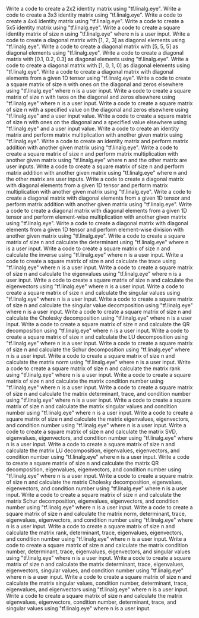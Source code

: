 Write a code to create a 2x2 identity matrix using "tf.linalg.eye".
Write a code to create a 3x3 identity matrix using "tf.linalg.eye".
Write a code to create a 4x4 identity matrix using "tf.linalg.eye".
Write a code to create a 5x5 identity matrix using "tf.linalg.eye".
Write a code to create a square identity matrix of size n using "tf.linalg.eye" where n is a user input.
Write a code to create a diagonal matrix with [1, 2, 3] as diagonal elements using "tf.linalg.eye".
Write a code to create a diagonal matrix with [5, 5, 5] as diagonal elements using "tf.linalg.eye".
Write a code to create a diagonal matrix with [0.1, 0.2, 0.3] as diagonal elements using "tf.linalg.eye".
Write a code to create a diagonal matrix with [1, 0, 1, 0] as diagonal elements using "tf.linalg.eye".
Write a code to create a diagonal matrix with diagonal elements from a given 1D tensor using "tf.linalg.eye".
Write a code to create a square matrix of size n with ones on the diagonal and zeros elsewhere using "tf.linalg.eye" where n is a user input.
Write a code to create a square matrix of size n with twos on the diagonal and zeros elsewhere using "tf.linalg.eye" where n is a user input.
Write a code to create a square matrix of size n with a specified value on the diagonal and zeros elsewhere using "tf.linalg.eye" and a user input value.
Write a code to create a square matrix of size n with ones on the diagonal and a specified value elsewhere using "tf.linalg.eye" and a user input value.
Write a code to create an identity matrix and perform matrix multiplication with another given matrix using "tf.linalg.eye".
Write a code to create an identity matrix and perform matrix addition with another given matrix using "tf.linalg.eye".
Write a code to create a square matrix of size n and perform matrix multiplication with another given matrix using "tf.linalg.eye" where n and the other matrix are user inputs.
Write a code to create a square matrix of size n and perform matrix addition with another given matrix using "tf.linalg.eye" where n and the other matrix are user inputs.
Write a code to create a diagonal matrix with diagonal elements from a given 1D tensor and perform matrix multiplication with another given matrix using "tf.linalg.eye".
Write a code to create a diagonal matrix with diagonal elements from a given 1D tensor and perform matrix addition with another given matrix using "tf.linalg.eye".
Write a code to create a diagonal matrix with diagonal elements from a given 1D tensor and perform element-wise multiplication with another given matrix using "tf.linalg.eye".
Write a code to create a diagonal matrix with diagonal elements from a given 1D tensor and perform element-wise division with another given matrix using "tf.linalg.eye".
Write a code to create a square matrix of size n and calculate the determinant using "tf.linalg.eye" where n is a user input.
Write a code to create a square matrix of size n and calculate the inverse using "tf.linalg.eye" where n is a user input.
Write a code to create a square matrix of size n and calculate the trace using "tf.linalg.eye" where n is a user input.
Write a code to create a square matrix of size n and calculate the eigenvalues using "tf.linalg.eye" where n is a user input.
Write a code to create a square matrix of size n and calculate the eigenvectors using "tf.linalg.eye" where n is a user input.
Write a code to create a square matrix of size n and calculate the singular values using "tf.linalg.eye" where n is a user input.
Write a code to create a square matrix of size n and calculate the singular value decomposition using "tf.linalg.eye" where n is a user input.
Write a code to create a square matrix of size n and calculate the Cholesky decomposition using "tf.linalg.eye" where n is a user input.
Write a code to create a square matrix of size n and calculate the QR decomposition using "tf.linalg.eye" where n is a user input.
Write a code to create a square matrix of size n and calculate the LU decomposition using "tf.linalg.eye" where n is a user input.
Write a code to create a square matrix of size n and calculate the Schur decomposition using "tf.linalg.eye" where n is a user input.
Write a code to create a square matrix of size n and calculate the matrix norm using "tf.linalg.eye" where n is a user input.
Write a code to create a square matrix of size n and calculate the matrix rank using "tf.linalg.eye" where n is a user input.
Write a code to create a square matrix of size n and calculate the matrix condition number using "tf.linalg.eye" where n is a user input.
Write a code to create a square matrix of size n and calculate the matrix determinant, trace, and condition number using "tf.linalg.eye" where n is a user input.
Write a code to create a square matrix of size n and calculate the matrix singular values and condition number using "tf.linalg.eye" where n is a user input.
Write a code to create a square matrix of size n and calculate the matrix eigenvalues, eigenvectors, and condition number using "tf.linalg.eye" where n is a user input.
Write a code to create a square matrix of size n and calculate the matrix SVD, eigenvalues, eigenvectors, and condition number using "tf.linalg.eye" where n is a user input.
Write a code to create a square matrix of size n and calculate the matrix LU decomposition, eigenvalues, eigenvectors, and condition number using "tf.linalg.eye" where n is a user input.
Write a code to create a square matrix of size n and calculate the matrix QR decomposition, eigenvalues, eigenvectors, and condition number using "tf.linalg.eye" where n is a user input.
Write a code to create a square matrix of size n and calculate the matrix Cholesky decomposition, eigenvalues, eigenvectors, and condition number using "tf.linalg.eye" where n is a user input.
Write a code to create a square matrix of size n and calculate the matrix Schur decomposition, eigenvalues, eigenvectors, and condition number using "tf.linalg.eye" where n is a user input.
Write a code to create a square matrix of size n and calculate the matrix norm, determinant, trace, eigenvalues, eigenvectors, and condition number using "tf.linalg.eye" where n is a user input.
Write a code to create a square matrix of size n and calculate the matrix rank, determinant, trace, eigenvalues, eigenvectors, and condition number using "tf.linalg.eye" where n is a user input.
Write a code to create a square matrix of size n and calculate the matrix condition number, determinant, trace, eigenvalues, eigenvectors, and singular values using "tf.linalg.eye" where n is a user input.
Write a code to create a square matrix of size n and calculate the matrix determinant, trace, eigenvalues, eigenvectors, singular values, and condition number using "tf.linalg.eye" where n is a user input.
Write a code to create a square matrix of size n and calculate the matrix singular values, condition number, determinant, trace, eigenvalues, and eigenvectors using "tf.linalg.eye" where n is a user input.
Write a code to create a square matrix of size n and calculate the matrix eigenvalues, eigenvectors, condition number, determinant, trace, and singular values using "tf.linalg.eye" where n is a user input.